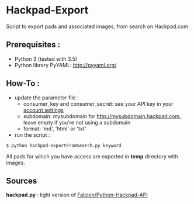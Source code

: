 # Hackpad-Export
Script to export pads and associated images, from search on Hackpad.com

## Prerequisites :
- Python 3 (tested with 3.5)
- Python library PyYAML: http://pyyaml.org/

## How-To :
* update the parameter file :
    * consumer_key and consumer_secret: see your API key in your [account settings](https://hackpad.com/ep/account/settings/) 
    * subdomain: mysubdomain for http://mysubdomain.hackpad.com, leave empty if you're not using a subdomain
    * format: 'md', 'html' or 'txt'
* run the script :
```
$ python hackpad-exportFromSearch.py keyword
```

All pads for which you have access are exported in **temp** directory with images.

## Sources
**hackpad.py** : light version of [Falicon/Python-Hackpad-API](https://github.com/Falicon/Python-Hackpad-API)
